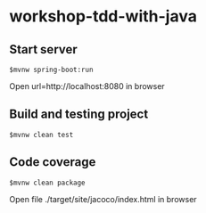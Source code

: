 # workshop-tdd-with-java

## Start server
```
$mvnw spring-boot:run
```

Open url=http://localhost:8080 in browser

## Build and testing project 

```
$mvnw clean test
```

## Code coverage

```
$mvnw clean package
```

Open file ./target/site/jacoco/index.html in browser
